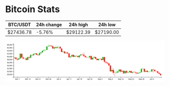 # Bitcoin Stats

BTC/USDT|24h change|24h high|24h low|
|---|---|---|---|
|$27436.78|-5.76%|$29122.39|$27190.00|

<img src="./chart.svg">
